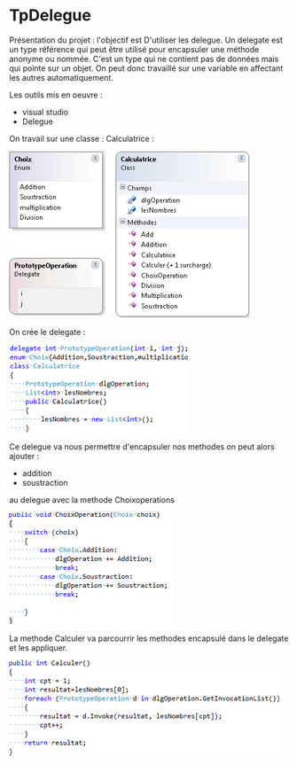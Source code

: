 # TpDelegue

Présentation du projet : l'objectif est D'utiliser les delegue. Un delegate est un type référence qui peut être utilisé pour encapsuler une méthode anonyme ou nommée. C'est un type qui ne contient pas de données mais qui pointe sur un objet.
On peut donc travaillé sur une variable en affectant les autres automatiquement.

Les outils mis en oeuvre :
* visual studio
* Delegue

On travail sur une classe : Calculatrice :

![Capture.png](https://github.com/SamGdy/TpDelegue/blob/master/Images/ClasseCalculatrice.PNG)

On crée le delegate :

![Capture.png](https://github.com/SamGdy/TpDelegue/blob/master/Images/ClasseCalculatriceDefDelegue.PNG)

Ce delegue va nous permettre d'encapsuler nos methodes on peut alors ajouter :
- addition
- soustraction 

au delegue avec la methode Choixoperations

![Capture.png](https://github.com/SamGdy/TpDelegue/blob/master/Images/AjoutDuDelegue.PNG)

La methode Calculer va parcourrir les methodes encapsulé dans le delegate et les appliquer.

![Capture.png](https://github.com/SamGdy/TpDelegue/blob/master/Images/CalculMethode.PNG)
